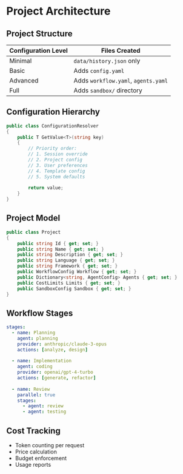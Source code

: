 # Project Architecture

## Project Structure

| Configuration Level | Files Created |
|--------------------|---------------|
| Minimal | `data/history.json` only |
| Basic | Adds `config.yaml` |
| Advanced | Adds `workflow.yaml`, `agents.yaml` |
| Full | Adds `sandbox/` directory |

## Configuration Hierarchy
```csharp
public class ConfigurationResolver
{
    public T GetValue<T>(string key)
    {
        // Priority order:
        // 1. Session override
        // 2. Project config
        // 3. User preferences
        // 4. Template config
        // 5. System defaults
        
        return value;
    }
}
```

## Project Model
```csharp
public class Project
{
    public string Id { get; set; }
    public string Name { get; set; }
    public string Description { get; set; }
    public string Language { get; set; }
    public string Framework { get; set; }
    public WorkflowConfig Workflow { get; set; }
    public Dictionary<string, AgentConfig> Agents { get; set; }
    public CostLimits Limits { get; set; }
    public SandboxConfig Sandbox { get; set; }
}
```

## Workflow Stages
```yaml
stages:
  - name: Planning
    agent: planning
    provider: anthropic/claude-3-opus
    actions: [analyze, design]
    
  - name: Implementation
    agent: coding
    provider: openai/gpt-4-turbo
    actions: [generate, refactor]
    
  - name: Review
    parallel: true
    stages:
      - agent: review
      - agent: testing
```

## Cost Tracking
- Token counting per request
- Price calculation
- Budget enforcement
- Usage reports